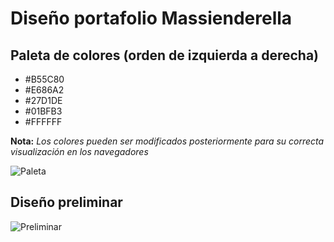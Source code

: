 # Diseño portafolio Massienderella

## Paleta de colores (orden de izquierda a derecha)

+ #B55C80
+ #E686A2
+ #27D1DE
+ #01BFB3 
+ #FFFFFF

**Nota:** *Los colores pueden ser modificados posteriormente para su correcta visualización en los navegadores*

![Paleta](https://i.imgur.com/zEAICfb.jpg)

## Diseño preliminar

![Preliminar](https://i.imgur.com/1heI4qe.jpg)